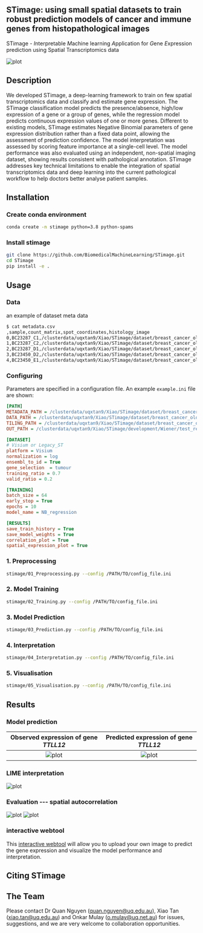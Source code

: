 ## STimage: using small spatial datasets to train robust prediction models of cancer and immune genes from histopathological images

STimage - *I*nterpretable *M*achine learning *A*pplication for *G*ene *E*xpression prediction using Spatial Transcriptomics data

![plot](./plots/model.png)

## Description

We developed STimage, a deep-learning framework to train on few spatial transcriptomics data and classify and estimate gene expression. The STimage classification model predicts the presence/absence, high/low expression of a gene or a group of genes, while the regression model predicts continuous expression values of one or more genes. Different to existing models, STimage estimates Negative Binomial parameters of gene expression distribution rather than a fixed data point, allowing the assessment of prediction confidence. The model interpretation was assessed by scoring feature importance at a single-cell level. The model performance was also evaluated using an independent, non-spatial imaging dataset, showing results consistent with pathological annotation. STimage addresses key technical limitations to enable the integration of spatial transcriptomics data and deep learning into the current pathological workflow to help doctors better analyse patient samples.

## Installation

### Create conda environment

```bash
conda create -n stimage python=3.8 python-spams
```

### Install stimage

```bash
git clone https://github.com/BiomedicalMachineLearning/STimage.git
cd STimage
pip install -e .
```
## Usage

### Data 
an example of dataset meta data
```bash
$ cat metadata.csv
,sample,count_matrix,spot_coordinates,histology_image
0,BC23287_C1,/clusterdata/uqxtan9/Xiao/STimage/dataset/breast_cancer_oldST_STNet/stdata/BC23287_C1_stdata.tsv,/clusterdata/uqxtan9/Xiao/STimage/dataset/breast_cancer_oldST_STNet/spotinfo/spots_BT23287_C1.csv,/clusterdata/uqxtan9/Xiao/STimage/dataset/breast_cancer_oldST_STNet/HEimage/HE_BT23287_C1.jpg
1,BC23287_C2,/clusterdata/uqxtan9/Xiao/STimage/dataset/breast_cancer_oldST_STNet/stdata/BC23287_C2_stdata.tsv,/clusterdata/uqxtan9/Xiao/STimage/dataset/breast_cancer_oldST_STNet/spotinfo/spots_BT23287_C2.csv,/clusterdata/uqxtan9/Xiao/STimage/dataset/breast_cancer_oldST_STNet/HEimage/HE_BT23287_C2.jpg
2,BC23287_D1,/clusterdata/uqxtan9/Xiao/STimage/dataset/breast_cancer_oldST_STNet/stdata/BC23287_D1_stdata.tsv,/clusterdata/uqxtan9/Xiao/STimage/dataset/breast_cancer_oldST_STNet/spotinfo/spots_BT23287_D1.csv,/clusterdata/uqxtan9/Xiao/STimage/dataset/breast_cancer_oldST_STNet/HEimage/HE_BT23287_D1.jpg
3,BC23450_D2,/clusterdata/uqxtan9/Xiao/STimage/dataset/breast_cancer_oldST_STNet/stdata/BC23450_D2_stdata.tsv,/clusterdata/uqxtan9/Xiao/STimage/dataset/breast_cancer_oldST_STNet/spotinfo/spots_BT23450_D2.csv,/clusterdata/uqxtan9/Xiao/STimage/dataset/breast_cancer_oldST_STNet/HEimage/HE_BT23450_D2.jpg
4,BC23450_E1,/clusterdata/uqxtan9/Xiao/STimage/dataset/breast_cancer_oldST_STNet/stdata/BC23450_E1_stdata.tsv,/clusterdata/uqxtan9/Xiao/STimage/dataset/breast_cancer_oldST_STNet/spotinfo/spots_BT23450_E1.csv,/clusterdata/uqxtan9/Xiao/STimage/dataset/breast_cancer_oldST_STNet/HEimage/HE_BT23450_E1.jpg
```

### Configuring

Parameters are specified in a configuration file. 
An example `example.ini` file are shown:

```ini
[PATH]
METADATA_PATH = /clusterdata/uqxtan9/Xiao/STimage/dataset/breast_cancer_oldST_STNet/dataset.csv
DATA_PATH = /clusterdata/uqxtan9/Xiao/STimage/dataset/breast_cancer_oldST_STNet
TILING_PATH = /clusterdata/uqxtan9/Xiao/STimage/dataset/breast_cancer_oldST_STNet/tiles
OUT_PATH = /clusterdata/uqxtan9/Xiao/STimage/development/Wiener/test_results

[DATASET]
# Visium or Legacy_ST
platform = Visium
normalization = log
ensembl_to_id = True
gene_selection  = tumour
training_ratio = 0.7
valid_ratio = 0.2

[TRAINING]
batch_size = 64
early_stop = True
epochs = 10
model_name = NB_regression

[RESULTS]
save_train_history = True
save_model_weights = True
correlation_plot = True
spatial_expression_plot = True

```

### 1. Preprocessing

```bash
stimage/01_Preprocessing.py --config /PATH/TO/config_file.ini
```

### 2. Model Training

```bash
stimage/02_Training.py --config /PATH/TO/config_file.ini
```

### 3. Model Prediction

```bash
stimage/03_Prediction.py --config /PATH/TO/config_file.ini
```

### 4. Interpretation

```bash
stimage/04_Interpretation.py --config /PATH/TO/config_file.ini
```

### 5. Visualisation

```bash
stimage/05_Visualisation.py --config /PATH/TO/config_file.ini
```


## Results

### Model prediction
Observed expression of gene *TTLL12* | Predicted  expression of gene *TTLL12*
:-----------------------------------:|:--------------------------------------: 
![plot](./plots/gc.png)              | ![plot](./plots/pred.png)

 
### LIME interpretation
![plot](./plots/LIME.png)

### Evaluation --- spatial autocorrelation
![plot](./plots/spatial_autocorrelation_1.png)
![plot](./plots/spatial_autocorrelation_2.png)

### interactive webtool

This [interactive webtool](https://onkarmulay-stimage-lime-web-app-stimage-web-app-h8w8vx.streamlit.app/) will allow you to upload your own image to predict the gene expression and visualize the model performance and interpretation. 

## Citing STimage

## The Team
Please contact Dr Quan Nguyen (quan.nguyen@uq.edu.au), 
Xiao Tan (xiao.tan@uq.edu.au) and Onkar Mulay (o.mulay@uq.net.au) for issues, suggestions, 
and we are very welcome to collaboration opportunities.
